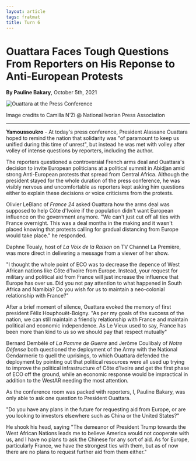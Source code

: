 ```yaml
---
layout: article
tags: fratmat
title: Turn 6
---
```


# Ouattara Faces Tough Questions From Reporters on His Reponse to Anti-European Protests

**By Pauline Bakary**, October 5th, 2021    

![Ouattara at the Press Conference](../../../assets/images/Turn_6_Fratmat_Image_1.jpg)  
<p id="image-caption">Image credits to Camilla N'Zi @ National Ivorian Press Association</p>

---

**Yamoussoukro** - At today's press conference, President Alassane Ouattara hoped to remind the nation that solidarity was "of paramount to keep us unified during this time of unrest", but instead he was met with volley after volley of intense questions by reporters, including the author. 

The reporters questioned a controversial French arms deal and Ouattara's decision to invite European politicians at a political summit in Abidjan amid strong Anti-European protests that spread from Central Africa. Although the president stayed for the whole duration of the press conference, he was visibly nervous and uncomfortable as reporters kept asking him questions either to explain these decisions or voice criticisms from the protests. 

Olivier LeBlanc of *France 24* asked Ouattara how the arms deal was supposed to help Côte d'Ivoire if the population didn't want European influence on the government anymore. "We can't just cut off all ties with France overnight. This was a deal months in the making and it wasn't placed knowing that protests calling for gradual distancing from Europe would take place." he responded. 

Daphne Toualy, host of *La Voix de la Raison* on TV Channel La Première, was more direct in delivering a message from a viewer of her show. 

"I thought the whole point of ECO was to decrease the depence of West African nations like Côte d'Ivoire from Europe. Instead, your request for military and political aid from France will just increase the influence that Europe has over us. Did you not pay attention to what happened in South Africa and Namibia? Do you wish for us to maintain a neo-colonial relationship with France?"

After a brief moment of silence, Ouattara evoked the memory of first president Félix Houphouët-Boigny. "As per my goals of the success of the nation, we can still maintain a friendly relationship with France and maintain political and economic independence. As Le Vieux used to say, France has been more than kind to us so we should pay that respect mutually"

Bernard Dembélé of *La Pomme de Guerre* and Jerôme Coulibaly of *Notre Défense* both questioned the deployment of the Army with the National Gendarmerie to quell the uprisings, to which Ouattara defended the deployment by pointing out that political resources were all used up trying to improve the political infrastructure of Côte d'Ivoire and get the first phase of ECO off the ground, while an economic response would be impractical in addition to the WestAR needing the most attention.

As the conference room was packed with reporters, I, Pauline Bakary, was only able to ask one question to President Ouattara.

"Do you have any plans in the future for requesting aid from Europe, or are you looking to investors elsewhere such as China or the United States?"

He shook his head, saying "The demeanor of President Trump towards the West African Nations leads me to believe America would not cooperate with us, and I have no plans to ask the Chinese for any sort of aid. As for Europe, particularly France, we have the strongest ties with them, but as of now there are no plans to request further aid from them either."

